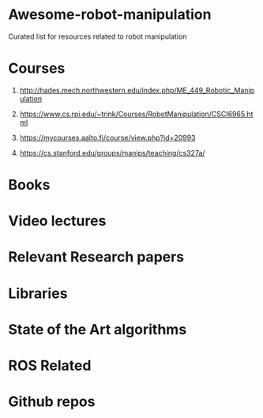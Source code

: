 # Awesome-robot-manipulation
Curated list for resources related to robot manipulation


# Courses

1. http://hades.mech.northwestern.edu/index.php/ME_449_Robotic_Manipulation

2. https://www.cs.rpi.edu/~trink/Courses/RobotManipulation/CSCI6965.html

3. https://mycourses.aalto.fi/course/view.php?id=20993

4. https://cs.stanford.edu/groups/manips/teaching/cs327a/

# Books 

# Video lectures

# Relevant Research papers 

# Libraries

# State of the Art algorithms 

# ROS Related 

# Github repos 
